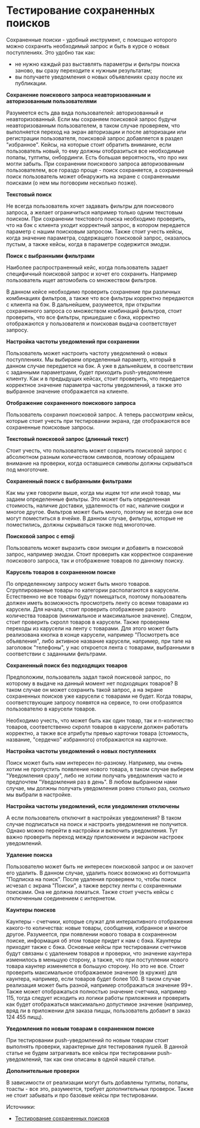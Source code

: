 # Тестирование сохраненных поисков

Сохраненные поиски - удобный инструмент, с помощью которого можно сохранить необходимый запрос и быть в курсе о новых поступлениях. Это удобно так как:

* не нужно каждый раз выставлять параметры и фильтры поиска заново, вы сразу переходите к нужным результатам;
* вы получаете уведомления о новых объявлениях сразу после их публикации.

**Сохранение поискового запроса неавторизованным и авторизованным пользователями**

Разумеется есть два вида пользователей: авторизованный и неавторизованный. Если мы сохраняем поисковой запрос будучи неавторизованным пользователем, в таком случае проверяем, что выполняется переход на экран авторизации и после авторизации или регистрации пользователя, поисковой запрос добавляется в раздел "избранное". Кейсы, на которые стоит обратить внимание, если пользователь новый, то ему должны отобразиться все необходимые попапы, тултипы, онбординги. Есть большая вероятность, что про них могли забыть. При сохранении поискового запроса авторизованным пользователем, все гораздо проще - поиск сохраняется, а сохраненный поиск пользователь может обнаружить на экране с сохраненными поисками (о нем мы поговорим несколько позже).

**Текстовый поиск**

Не всегда пользователь хочет задавать фильтры для поискового запроса, а желает ограничиться например только одним текстовым поиском. При сохранении текстового поиска необходимо проверить, что на бэк с клиента уходит корректный запрос, в котором передается параметр с нашим поисковым запросом. Также стоит учесть кейсы, когда значение параметра, содержащего поисковой запрос, оказалось пустым, а также кейсы, когда в параметре содержится эмодзи.

**Поиск с выбранными фильтрами**

Наиболее распространенный кейс, когда пользователь задает специфичный поисковой запрос и хочет его сохранить. Например пользователь ищет автомобиль со множеством фильтров.

В данном кейсе необходимо проверить сохранение при различных комбинациях фильтров, а также что все фильтры корректно передаются с клиента на бэк. В дальнейшем, разумеется, при открытии сохраненного запроса со множеством комбинаций фильтров, стоит проверить, что все фильтры, пришедшие с бэка, корректно отображаются у пользователя и поисковая выдача соответствует запросу.

**Настройка частоты уведомлений при сохранении**

Пользователь может настроить частоту уведомлений о новых поступлениях. Мы выбираем определенный параметр, который в данном случае передается на бэк. А уже в дальнейшем, в соответствии с заданными параметрами, будет приходить push-уведомление клиенту. Как и в предыдущих кейсах, стоит проверить, что передается корректное значение параметра частоты уведомлений, а также это выбранное значение отображается на клиенте.

**Отображение сохраненного поискового запроса**

Пользователь сохранил поисковой запрос. А теперь рассмотрим кейсы, которые стоит учесть при тестировании экрана, где отображаются все сохраненные поисковые запросы.

**Текстовый поисковой запрос (длинный текст)**

Стоит учесть, что пользователь может сохранить поисковой запрос с абсолютном разным количеством символов, поэтому обращаем внимание на проверки, когда оставшиеся символы должны скрываться под многоточие.

**Сохраненный поиск с выбранными фильтрами**

Как мы уже говорили выше, когда мы ищем тот или иной товар, мы задаем определенные фильтры. Это может быть определенная стоимость, наличие доставки, удаленность от нас, наличие скидки и многое другое. Фильтров может быть много, поэтому не всегда они все могут поместиться в ячейке. В данном случае, фильтры, которые не поместились, должны скрываться также под многоточие.

**Поисковой запрос с emoji**

Пользователь может выразить свои эмоции и добавить в поисковой запрос, например эмодзи. Стоит проверить как корректное сохранение поискового запроса, так и отображение товаров по данному поиску.

**Карусель товаров в сохраненном поиске**

По определенному запросу может быть много товаров. Сгруппированные товары по категории располагаются в карусели. Естественно не все товары будут помещаться, поэтому пользователь должен иметь возможность просмотреть ленту со всеми товарами из карусели. Для начала, стоит проверить отображение разного количества товаров (минимальное и максимальное значение). Следом, стоит проверить скролл товаров в карусели. Также проверяем переходы из карусели на ленту с товарами. Для этого может быть реализована кнопка в конце карусели, например "Посмотреть все объявления", либо активное название карусели, например, при тапе на заголовок "телефоны", у нас откроется лента с товарами, выбранными в соответствии с заданными фильтрами.

**Сохраненный поиск без подходящих товаров**

Предположим, пользователь задал такой поисковой запрос, по которому в выдаче на данный момент нет подходящих товаров? В таком случае он может сохранить такой запрос, а на экране сохраненных поисков уже карусели с товарами не будет. Когда товары, соответствующие запросу появятся на сервисе, то они отобразятся пользователю в карусели товаров.

Необходимо учесть, что может быть как один товар, так и n-количество товаров, соответственно скролл товаров в карусели должен работать корректно, а также все атрибуты превью карточки товара (стоимость, название, "сердечко" избранного) отображаются на карточке.

**Настройка частоты уведомлений о новых поступлениях**

Поиск может быть нам интересен по-разному. Например, мы очень хотим не пропустить появление нового товара, в таком случае выберем "Уведомления сразу", либо не хотим получать уведомления часто и предпочтем "Уведомления раз в день". В любом выбранном нами случае, мы должны получать уведомления ровно столько раз, сколько мы выбрали в настройке.

**Настройка частоты уведомлений, если уведомления отключены**

А если пользователь отключит в настройках уведомления? В таком случае подписаться на поиск и настроить уведомления не получится. Однако можно перейти в настройки и включить уведомления. Тут важно проверить переход между приложением и экраном настроек уведомлений.

**Удаление поиска**

Пользователю может быть не интересен поисковой запрос и он захочет его удалить. В данном случае, удалить поиск возможно из боттомшита "Подписка на поиск". После удаления проверяем то, чтобы поиск исчезал с экрана "Поиски", а также верстку ленты с сохраненными поисками. Она не должна ломаться. Также стоит учесть кейсы с отключенным соединением с интернетом.

**Каунтеры поисков**

Каунтеры - счетчики, которые служат для интерактивного отображения какого-то количества: новые товары, сообщения, избранное и многое другое. Разумеется, при появлении нового товара в сохраненном поиске, информация об этом товаре придет к нам с бэка. Каунтеры приходят также с бэка. Основные кейсы при тестировании счетчиков будут связаны с удалением товаров и проверки, что значение каунтера изменилось в меньшую сторону, а также, что при поступлении нового товара каунтер изменяется в большую сторону. Но это не все. Стоит проверить максимальное отображаемое значение (в кружке) для каунтера, например, если товаров будет более 100. В таком случае реализация может быть разной, например отображаться значение 99+. Также может отображаться полностью значение счетчика, например 115, тогда следует исходить из логики работы приложения и проверить как будет отображаться максимально допустимое значение (например, вряд ли в приложении для заказа пиццы, пользователь добавит в заказ 124 455 пицц).

**Уведомления по новым товарам в сохраненном поиске**

При тестировании push-уведомлений по новым товарам стоит выполнять проверки, характерные для тестирования пушей. В данной статье не будем затрагивать все кейсы при тестировании push-уведомлений, так как они описаны в одной нашей статье.

**Дополнительные проверки**

В зависимости от реализации могут быть добавлены тултипы, попапы, тоасты - все это, разумеется, требует дополнительных проверок. Также не стоит забывать и про базовые кейсы при тестировании.

Источники:

* [Тестирование сохраненных поисков](https://telegra.ph/Testirovanie-sohranennyh-poiskov-05-20)
